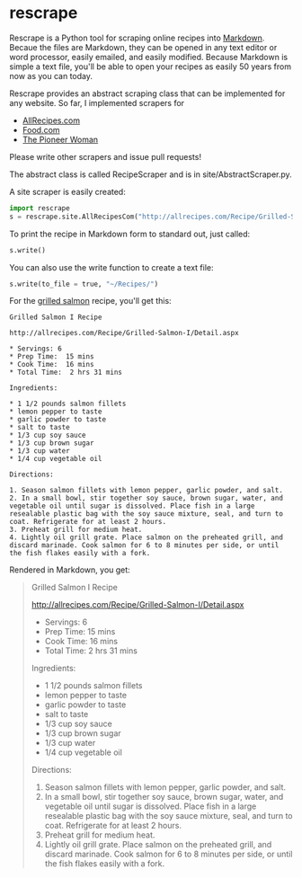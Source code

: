 rescrape
========

Rescrape is a Python tool for scraping online recipes into [Markdown](http://daringfireball.net/projects/markdown/).
Becaue the files are Markdown, they can be opened in any text editor or word processor, easily emailed, and easily modified.
Because Markdown is simple a text file, you'll be able to open your recipes as easily 50 years from now as you can today.

Rescrape provides an abstract scraping class that can be implemented for any website. So far, I implemented scrapers for

* [AllRecipes.com](http://www.allrecipes.com)
* [Food.com](http://www.food.com)
* [The Pioneer Woman](http://www.thepioneerwoman.com)

Please write other scrapers and issue pull requests!

The abstract class is called RecipeScraper and is in site/AbstractScraper.py.

A site scraper is easily created:

```python
import rescrape
s = rescrape.site.AllRecipesCom("http://allrecipes.com/Recipe/Grilled-Salmon-I/Detail.aspx")
```

To print the recipe in Markdown form to standard out, just called:

```python
s.write()
```

You can also use the write function to create a text file:

```python
s.write(to_file = true, "~/Recipes/")
```

For the [grilled salmon](http://allrecipes.com/Recipe/Grilled-Salmon-I/Detail.aspx) recipe, you'll get this:

	Grilled Salmon I Recipe

	http://allrecipes.com/Recipe/Grilled-Salmon-I/Detail.aspx

	* Servings: 6
	* Prep Time:  15 mins
	* Cook Time:  16 mins
	* Total Time:  2 hrs 31 mins

	Ingredients:

	* 1 1/2 pounds salmon fillets
	* lemon pepper to taste
	* garlic powder to taste
	* salt to taste
	* 1/3 cup soy sauce
	* 1/3 cup brown sugar
	* 1/3 cup water
	* 1/4 cup vegetable oil

	Directions:

	1. Season salmon fillets with lemon pepper, garlic powder, and salt.
	2. In a small bowl, stir together soy sauce, brown sugar, water, and vegetable oil until sugar is dissolved. Place fish in a large resealable plastic bag with the soy sauce mixture, seal, and turn to coat. Refrigerate for at least 2 hours.
	3. Preheat grill for medium heat.
	4. Lightly oil grill grate. Place salmon on the preheated grill, and discard marinade. Cook salmon for 6 to 8 minutes per side, or until the fish flakes easily with a fork.


Rendered in Markdown, you get:

> Grilled Salmon I Recipe
>
> http://allrecipes.com/Recipe/Grilled-Salmon-I/Detail.aspx
>
> * Servings: 6
> * Prep Time:  15 mins
> * Cook Time:  16 mins
> * Total Time:  2 hrs 31 mins
>
> Ingredients:
>
> * 1 1/2 pounds salmon fillets
> * lemon pepper to taste
> * garlic powder to taste
> * salt to taste
> * 1/3 cup soy sauce
> * 1/3 cup brown sugar
> * 1/3 cup water
> * 1/4 cup vegetable oil
>
> Directions:
>
> 1. Season salmon fillets with lemon pepper, garlic powder, and salt.
> 2. In a small bowl, stir together soy sauce, brown sugar, water, and vegetable oil until sugar is dissolved. Place fish in a large resealable plastic bag with the soy sauce mixture, seal, and turn to coat. Refrigerate for at least 2 hours.
> 3. Preheat grill for medium heat.
> 4. Lightly oil grill grate. Place salmon on the preheated grill, and discard marinade. Cook salmon for 6 to 8 minutes per side, or until the fish flakes easily with a fork.